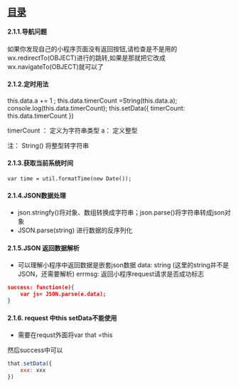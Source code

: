 ## [目录](README.md) 
#### 2.1.1.导航问题 

如果你发现自己的小程序页面没有返回按钮,请检查是不是用的wx.redirectTo(OBJECT)进行的跳转,如果是那就把它改成wx.navigateTo(OBJECT)就可以了


#### 2.1.2.定时用法

 this.data.a += 1 ;
    this.data.timerCount =String(this.data.a);
    console.log(this.data.timerCount);
    this.setData({
      timerCount: this.data.timerCount
    })

timerCount ： 定义为字符串类型 
a： 定义整型 

注： String() 将整型转字符串 
 

 #### 2.1.3.获取当前系统时间 

 
    var time = util.formatTime(new Date());

#### 2.1.4.JSON数据处理

* json.stringfy()将对象、数组转换成字符串；json.parse()将字符串转成json对象 
* JSON.parse(string) 进行数据的反序列化 

#### 2.1.5.JSON 返回数据解析 

- 可以理解小程序中返回数据是嵌套json数据 
    data: string (这里的string并不是JSON，还需要解析)
    errmsg: 返回小程序request请求是否成功标志 
```json    
success: function(e){
    var js= JSON.parse(e.data); 
}
```

#### 2.1.6. request 中this setData不能使用  

- 需要在requst外面将var that =this  

 然后success中可以
 ```js
 that.setData({
     xxx: xxx
})
``` 